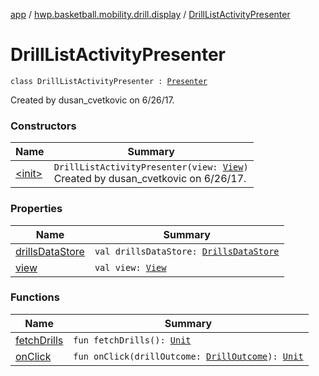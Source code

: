 [app](../../index.md) / [hwp.basketball.mobility.drill.display](../index.md) / [DrillListActivityPresenter](.)

# DrillListActivityPresenter

`class DrillListActivityPresenter : `[`Presenter`](../-drill-list-activity-contract/-presenter/index.md)

Created by dusan_cvetkovic on 6/26/17.

### Constructors

| Name | Summary |
|---|---|
| [&lt;init&gt;](-init-.md) | `DrillListActivityPresenter(view: `[`View`](../-drill-list-activity-contract/-view/index.md)`)`<br>Created by dusan_cvetkovic on 6/26/17. |

### Properties

| Name | Summary |
|---|---|
| [drillsDataStore](drills-data-store.md) | `val drillsDataStore: `[`DrillsDataStore`](../../hwp.basketball.mobility.entitiy.drills/-drills-data-store/index.md) |
| [view](view.md) | `val view: `[`View`](../-drill-list-activity-contract/-view/index.md) |

### Functions

| Name | Summary |
|---|---|
| [fetchDrills](fetch-drills.md) | `fun fetchDrills(): `[`Unit`](https://kotlinlang.org/api/latest/jvm/stdlib/kotlin/-unit/index.html) |
| [onClick](on-click.md) | `fun onClick(drillOutcome: `[`DrillOutcome`](../../hwp.basketball.mobility.entitiy.drills.outcomes/-drill-outcome/index.md)`): `[`Unit`](https://kotlinlang.org/api/latest/jvm/stdlib/kotlin/-unit/index.html) |

